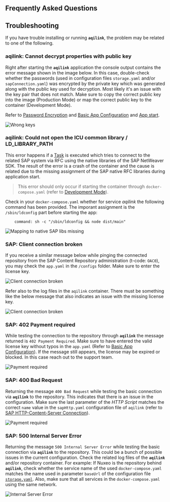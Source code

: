 ## Frequently Asked Questions

## Troubleshooting
If you have trouble installing or running **`aqilink`**, the problem may be related to one of the following.

### aqilink: Cannot decrypt properties with public key
Right after starting the **`aqilink`** application the console output contains the error message shown in the image below.
In this case, double-check whether the passwords (used in configuration files `storage.yaml` and/or `sapConnection.yaml`) was encrypted by the private key which was generated along with the public key used for decryption. Most likely it's an issue with the key pair that does not match. Make sure to copy the correct public key into the image (Production Mode) or map the correct public key to the container (Development Mode).

Refer to [Password Encryption](/reference/password-encryption) and [Basic App Configuration](/installation/app-configuration.md#password-encryption) and [App start](/installation/app-start#create-dockerfile-for-custom-image).

![Wrong keys](/_media/faq/0004_aqilink_mixedKeypairKeys.png)

### aqilink: Could not open the ICU common library / LD_LIBRARY_PATH
This error happens if a [Task](/configuration/aqishare/tasks) is executed which tries to connect to the related SAP system via RFC using the native libraries of the SAP NetWeaver SDK. The result of the error is a crash of the container and the cause is related due to the missing assignment of the SAP native RFC libraries during application start.

> This error should only occur if starting the container through `docker-compose.yaml` (refer to [Development Mode](/installation/app-start.md#development-mode)).

Check in your `docker-compose.yaml` whether for service *aqilink* the following command has been provided.
The imporant assignment is the `/sbin/ldconfig` part before starting the app: 
 ```
     command: sh -c "/sbin/ldconfig && node dist/main"
 ```
![Mapping to native SAP libs missing](/_media/faq/0005_aqilink_ldconfig_missin_dev-mode.png)
 
### SAP: Client connection broken
If you receive a similar message below while pinging the connected repository from the SAP Content Repository administration (t-code: `OAC0`), you may check the `app.yaml` in the `/configs` folder. Make sure to enter the license key.

![Client connection broken](/_media/faq/0001_noLicenseKeyEntered_butPropertyInAppYaml.png)

Refer also to the log files in the `aqilink` container. There must be something like the below message that also indicates an issue with the missing license key.

![Client connection broken](/_media/faq/0001_error_noLicenseKeyEntered_butPropertyInAppYaml.png)

### SAP: 402 Payment required
While testing the connection to the repository through **`aqilink`** the message returned is `402 Payment Required`. Make sure to have entered the valid license key without typos in the `app.yaml` (Refer to [Basic App Configuration](/installation/app-configuration#basic-aqilink-app-configuration)). If the message still appears, the license may be expired or blocked. In this case reach out to the support team. 

![Payment required](/_media/faq/0002_sap_payment_required_wrong_licensekey.png)

### SAP: 400 Bad Request
Returning the message `400 Bad Request` while testing the basic connection via **`aqilink`** to the repository. This indicates that there is an issue in the configuration. Make sure the last parameter of the *HTTP Script* matches the correct `name` value in the `sapHttp.yaml` configuration file of `aqilink` (refer to [SAP HTTP-Content-Server Connection](/configuration/aqilink/#sap-http-content-server-connection)).

![Payment required](/_media/faq/0003_sap_bad_request.png)

### SAP: 500 Internal Server Error
Returning the message `500 Internal Server Error` while testing the basic connection via **`aqilink`** to the repository. This could be a bunch of possible issues in the current configuration. Check the related log files of the **`aqilink`** and/or repository container.
For example: If Nuxeo is the repository behind **`aqilink`**, check whether the service name of the used `docker-compose.yaml` matches the name
used in parameter `baseUrl` of the configuration file [`storage.yaml`](/configuration/aqilink/#hyland-nuxeo-repository). Also, make sure that all services in the `docker-compose.yaml` using the same network.

![Internal Server Error](/_media/faq/0005_sap_internalServerError.png)
